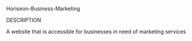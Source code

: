Horiseon-Business-Marketing


DESCRIPTION

A website that is accessible for businesses in need of marketing services
